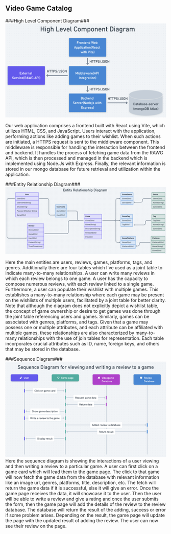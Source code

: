 ## Video Game Catalog ##

###High Level Component Diagram###
![High Level Component Diagram](https://raw.githubusercontent.com/KevinZheng0701/VideoGameCatalog/System-Architecture/HighLevelComponentDiagram.png)

Our web application comprises a frontend built with React using Vite, which utilizes HTML, CSS, and JavaScript. Users interact with the application, performing actions like adding games to their wishlist. When such actions are initiated, a HTTPS request is sent to the middleware component. This middleware is responsible for handling the interaction between the frontend and backend. It handles the process of fetching game data from the RAWG API, which is then processed and managed in the backend which is implemented using Node.Js with Express. Finally, the relevant information is stored in our mongo database for future retrieval and utilization within the application.

###Entity Relationship Diagram###
![Entity Relationship Diagram](https://raw.githubusercontent.com/KevinZheng0701/VideoGameCatalog/System-Architecture/EntityRelationDiagram.png)

Here the main entities are users, reviews, games, platforms, tags, and genres. Additionally there are four tables which I’ve used as a joint table to indicate many-to-many relationships. A user can write many reviews in which each review belongs to one game. A user has the capacity to compose numerous reviews, with each review linked to a single game. Furthermore, a user can populate their wishlist with multiple games. This establishes a many-to-many relationship where each game may be present on the wishlists of multiple users, facilitated by a joint table for better clarity. Note that although the diagram does not explicitly depict a wishlist table, the concept of game ownership or desire to get games was done through the joint table referencing users and games. Similarly, games can be associated with genres, platforms, and tags. Given that a game may possess one or multiple attributes, and each attribute can be affiliated with multiple games, these relationships are also characterized by many-to-many relationships with the use of join tables for representation. Each table incorporates crucial attributes such as ID, name, foreign keys, and others that may be stored in the database.

###Sequence Diagram###
![Sequence Diagram](https://raw.githubusercontent.com/KevinZheng0701/VideoGameCatalog/System-Architecture/SequenceDiagram.png)
Here the sequence diagram is showing the interactions of a user viewing and then writing a review to a particular game. A user can first click on a game card which will lead them to the game page. The click to that game will now fetch the game data from the database with relevant information like an image url, genres, platforms, title, description, etc. The fetch will return the game data if it is successful, else it will give an error. Once the game page receives the data, it will showcase it to the user. Then the user will be able to write a review and give a rating and once the user submits the form, then the game page will add the details of the review to the review database. The database will return the result of the adding, success or error if some problem arises. Depending on the result, the game page will update the page with the updated result of adding the review. The user can now see their review on the page.
